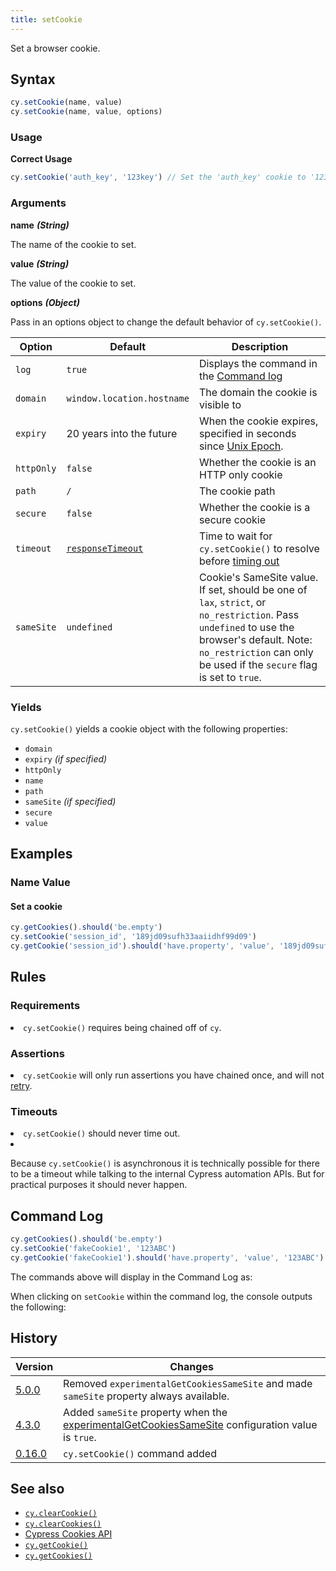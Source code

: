 ```yaml
---
title: setCookie
---
```


Set a browser cookie.

## Syntax

```javascript
cy.setCookie(name, value)
cy.setCookie(name, value, options)
```

### Usage

**<Icon name="check-circle" color="green"></Icon> Correct Usage**

```javascript
cy.setCookie('auth_key', '123key') // Set the 'auth_key' cookie to '123key'
```

### Arguments

**<Icon name="angle-right"></Icon> name** ***(String)***

The name of the cookie to set.

**<Icon name="angle-right"></Icon> value** ***(String)***

The value of the cookie to set.

**<Icon name="angle-right"></Icon> options** ***(Object)***

Pass in an options object to change the default behavior of `cy.setCookie()`.

Option | Default | Description
--- | --- | ---
`log` | `true` | Displays the command in the [Command log](/guides/core-concepts/test-runner#Command-Log)
`domain` | `window.location.hostname` | The domain the cookie is visible to
`expiry` | 20 years into the future | When the cookie expires, specified in seconds since [Unix Epoch](https://en.wikipedia.org/wiki/Unix_time).
`httpOnly` | `false` | Whether the cookie is an HTTP only cookie
`path` | `/` | The cookie path
`secure` | `false` | Whether the cookie is a secure cookie
`timeout` | [`responseTimeout`](/guides/references/configuration#Timeouts) | Time to wait for `cy.setCookie()` to resolve before [timing out](#Timeouts)
`sameSite` | `undefined` | Cookie's SameSite value. If set, should be one of `lax`, `strict`, or `no_restriction`. Pass `undefined` to use the browser's default. Note: `no_restriction` can only be used if the `secure` flag is set to `true`.

### Yields [<Icon name="question-circle"/>](introduction-to-cypress#Subject-Management)

`cy.setCookie()` yields a cookie object with the following properties:

- `domain`
- `expiry` *(if specified)*
- `httpOnly`
- `name`
- `path`
- `sameSite` *(if specified)*
- `secure`
- `value`

## Examples

### Name Value

#### Set a cookie

```javascript
cy.getCookies().should('be.empty')
cy.setCookie('session_id', '189jd09sufh33aaiidhf99d09')
cy.getCookie('session_id').should('have.property', 'value', '189jd09sufh33aaiidhf99d09')
```

## Rules

### Requirements [<Icon name="question-circle"/>](introduction-to-cypress#Chains-of-Commands)

<List><li>`cy.setCookie()` requires being chained off of `cy`.</li></List>

### Assertions [<Icon name="question-circle"/>](introduction-to-cypress#Assertions)

<List><li>`cy.setCookie` will only run assertions you have chained once, and will not [retry](/guides/core-concepts/retry-ability).</li></List>

### Timeouts [<Icon name="question-circle"/>](introduction-to-cypress#Timeouts)

<List><li>`cy.setCookie()` should never time out.</li><li><Alert type="warning">


Because `cy.setCookie()` is asynchronous it is technically possible for there to be a timeout while talking to the internal Cypress automation APIs. But for practical purposes it should never happen.

</Alert></li></List>

## Command Log

```javascript
cy.getCookies().should('be.empty')
cy.setCookie('fakeCookie1', '123ABC')
cy.getCookie('fakeCookie1').should('have.property', 'value', '123ABC')
```

The commands above will display in the Command Log as:

<DocsImage src="/img/api/setcookie/set-cookie-on-browser-for-testing.png" alt="Command Log setcookie" ></DocsImage>

When clicking on `setCookie` within the command log, the console outputs the following:

<DocsImage src="/img/api/setcookie/see-cookie-properties-expiry-domain-and-others-in-test.png" alt="Console Log setcookie" ></DocsImage>

## History

Version | Changes
--- | ---
[5.0.0](/guides/references/changelog#5-0-0) | Removed `experimentalGetCookiesSameSite` and made `sameSite` property always available.
[4.3.0](/guides/references/changelog#4-3-0) | Added `sameSite` property when the [experimentalGetCookiesSameSite](/guides/references/configuration#Experiments) configuration value is `true`.
[0.16.0](/guides/references/changelog#0-16-0) | `cy.setCookie()` command added

## See also

- [`cy.clearCookie()`](/api/commands/clearcookie)
- [`cy.clearCookies()`](/api/commands/clearcookies)
- [Cypress Cookies API](/api/cypress-api/cookies)
- [`cy.getCookie()`](/api/commands/getcookie)
- [`cy.getCookies()`](/api/commands/getcookies)

